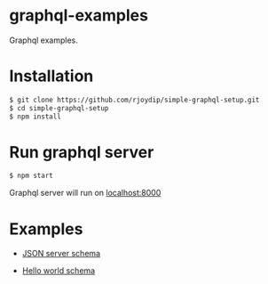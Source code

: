 # graphql-examples

Graphql examples.

# Installation

```sh
$ git clone https://github.com/rjoydip/simple-graphql-setup.git
$ cd simple-graphql-setup
$ npm install
```

# Run graphql server

```sh
$ npm start
```

Graphql server will run on [localhost:8000](http://localhost:8000/graphql)


# Examples

* [JSON server schema](https://github.com/rjoydip/simple-graphql-setup/schema/jsonServerSetup.schema.js)

* [Hello world schema](https://github.com/rjoydip/simple-graphql-setup/schema/helloWorldServerSetup.schema.js)